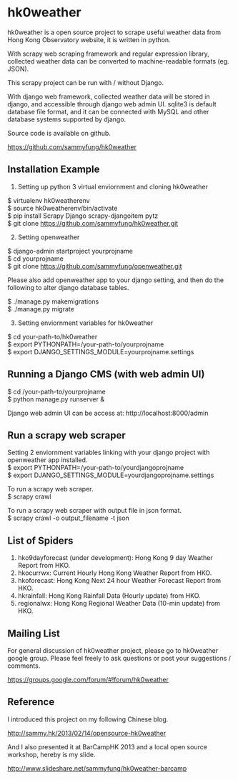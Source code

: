 hk0weather
==========

hk0weather is a open source project to scrape useful weather data from Hong Kong Observatory website, it is written in python.

With scrapy web scraping framework and regular expression library, collected weather data can be converted to machine-readable formats (eg. JSON).

This scrapy project can be run with / without Django.    

With django web framework, collected weather data will be stored in django, and accessible through django web admin UI. sqlite3 is default database file format, and it can be connected with MySQL and other database systems supported by django.

Source code is available on github.

https://github.com/sammyfung/hk0weather

Installation Example
--------------------

1) Setting up python 3 virtual enviornment and cloning hk0weather   
   
$ virtualenv hk0weatherenv  
$ source hk0weatherenv/bin/activate  
$ pip install Scrapy Django scrapy-djangoitem pytz    
$ git clone https://github.com/sammyfung/hk0weather.git    
    
2) Setting openweather   

$ django-admin startproject yourprojname   
$ cd yourprojname   
$ git clone https://github.com/sammyfung/openweather.git   
   
Please also add openweather app to your django setting, and then do the following to alter django database tables.

$ ./manage.py makemigrations    
$ ./manage.py migrate   

3) Setting enviornment variables for hk0weather   
   
$ cd your-path-to/hk0weather     
$ export PYTHONPATH=/your-path-to/yourprojname    
$ export DJANGO_SETTINGS_MODULE=yourprojname.settings

Running a Django CMS (with web admin UI)
----------------------------------------

$ cd /your-path-to/yourprojname    
$ python manage.py runserver &  


Django web admin UI can be access at: http://localhost:8000/admin  

Run a scrapy web scraper
------------------------

Setting 2 enviornment variables linking with your django project with openweather app installed.    
$ export PYTHONPATH=/your-path-to/yourdjangoprojname     
$ export DJANGO_SETTINGS_MODULE=yourdjangoprojname.settings

To run a scrapy web scraper.   
$ scrapy crawl <name of scraper>   

To run a scrapy web scraper with output file in json format.   
$ scrapy crawl <name of scraoer> -o output_filename -t json    

List of Spiders
---------------
1. hko9dayforecast (under development): Hong Kong 9 day Weather Report from HKO.   
2. hkocurrwx: Current Hourly Hong Kong Weather Report from HKO.    
3. hkoforecast: Hong Kong Next 24 hour Weather Forecast Report from HKO.   
4. hkrainfall: Hong Kong Rainfall Data (Hourly update) from HKO.    
5. regionalwx: Hong Kong Regional Weather Data (10-min update) from HKO.    

Mailing List
------------

For general discussion of hk0weather project, please go to hk0weather google group. Please feel freely to ask questions or post your suggestions / comments.

https://groups.google.com/forum/#!forum/hk0weather


Reference
---------

I introduced this project on my following Chinese blog.

http://sammy.hk/2013/02/14/opensource-hk0weather

And I also presented it at BarCampHK 2013 and a local open source workshop, hereby is my slide.

http://www.slideshare.net/sammyfung/hk0weather-barcamp


